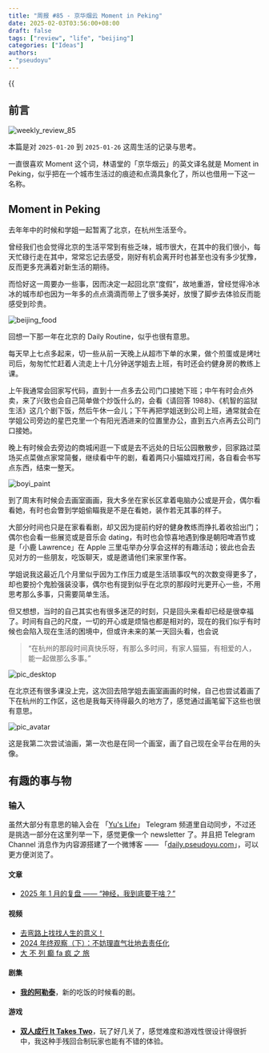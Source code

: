 ```yaml
---
title: "周报 #85 - 京华烟云 Moment in Peking"
date: 2025-02-03T03:56:00+08:00
draft: false
tags: ["review", "life", "beijing"]
categories: ["Ideas"]
authors:
- "pseudoyu"
---
```


{{<audio src="audios/glimpse_of_us.mp3" caption="《Glimpse of Us》" >}}

## 前言

![weekly_review_85](https://image.pseudoyu.com/images/weekly_review_85.png)

本篇是对 `2025-01-20` 到 `2025-01-26` 这周生活的记录与思考。

一直很喜欢 Moment 这个词，林语堂的「京华烟云」的英文译名就是 Moment in Peking，似乎把在一个城市生活过的痕迹和点滴具象化了，所以也借用一下这一名称。

## Moment in Peking

去年年中的时候和学姐一起暂离了北京，在杭州生活至今。

曾经我们也会觉得北京的生活平常到有些乏味，城市很大，在其中的我们很小，每天忙碌行走在其中，常常忘记去感受，刚好有机会离开时也甚至也没有多少犹豫，反而更多充满着对新生活的期待。

而恰好这一周要办一些事，因而决定一起回北京“度假”，故地重游，曾经觉得冷冰冰的城市却也因为一年多的点点滴滴而带上了很多美好，放慢了脚步去体验反而能感受到珍贵。

![beijing_food](https://image.pseudoyu.com/images/beijing_food.jpeg)

回想一下那一年在北京的 Daily Routine，似乎也很有意思。

每天早上七点多起来，切一些从前一天晚上从超市下单的水果，做个煎蛋或是烤吐司后，匆匆忙忙赶着人流走上十几分钟送学姐去上班，有时还会约健身房的教练上课。

上午我通常会回家写代码，直到十一点多去公司门口接她下班；中午有时会点外卖，来了兴致也会自己简单做个炒饭什么的，会看《请回答 1988》、《机智的监狱生活》这几个剧下饭，然后午休一会儿；下午再把学姐送到公司上班，通常就会在学姐公司旁边的星巴克里一个有阳光洒进来的位置里办公，直到五六点再去公司门口接她。

晚上有时候会去旁边的商城闲逛一下或是去不远处的日坛公园散散步，回家路过菜场买点菜做点家常简餐，继续看中午的剧，看着两只小猫嬉戏打闹，各自看会书写点东西，结束一整天。

![boyi_paint](https://image.pseudoyu.com/images/boyi_paint.jpg)

到了周末有时候会去画室画画，我大多坐在家长区拿着电脑办公或是开会，偶尔看看她，有时也会瞥到学姐偷瞄我是不是在看她，装作若无其事的样子。

大部分时间也只是在家看看剧，却又因为提前约好的健身教练而挣扎着收拾出门；偶尔也会看一些展览或是音乐会 dating，有时也会惊喜地遇到像是朝阳啤酒节或是「小鹿 Lawrence」在 Apple 三里屯举办分享会这样的有趣活动；彼此也会去见对方的一些朋友，吃饭聊天，或是邀请他们来家里作客。

学姐说我这最近几个月里似乎因为工作压力或是生活琐事叹气的次数变得更多了，却也要扮个鬼脸强装没事，偶尔也有提到似乎在北京的那段时光更开心一些，不用思考那么多事，只需要简单生活。

但又想想，当时的自己其实也有很多迷茫的时刻，只是回头来看却已经是很幸福了。时间有自己的尺度，一切的开心或是烦恼也都是相对的，现在的我们似乎有时候也会陷入现在生活的困境中，但或许未来的某一天回头看，也会说

> “在杭州的那段时间真快乐呀，有那么多时间，有家人猫猫，有相爱的人，能一起做那么多事。”

![pic_desktop](https://image.pseudoyu.com/images/pic_desktop.png)

在北京还有很多课没上完，这次回去陪学姐去画室画画的时候，自己也尝试着画了下在杭州的工作区，这也是我每天待得最久的地方了，感觉通过画笔留下这些也很有意思。

![pic_avatar](https://image.pseudoyu.com/images/pic_avatar.jpg)

这是我第二次尝试油画，第一次也是在同一个画室，画了自己现在全平台在用的头像。

## 有趣的事与物

### 输入

虽然大部分有意思的输入会在 「[Yu's Life](https://t.me/pseudoyulife)」 Telegram 频道里自动同步，不过还是挑选一部分在这里列举一下，感觉更像一个 newsletter 了。并且把 Telegram Channel 消息作为内容源搭建了一个微博客 —— 「[daily.pseudoyu.com](https://daily.pseudoyu.com/)」，可以更方便浏览了。

#### 文章

- [2025 年 1 月的复盘 —— “神经，我到底要干啥？”](https://polebug.github.io/2025/01/25/2025%E5%B9%B41%E6%9C%88%E7%9A%84%E5%A4%8D%E7%9B%98/)

#### 视频

- [去弯路上找找人生的意义！](https://www.bilibili.com/video/BV1NTwhe4Eeh)
- [2024 年终观察（下）：不妨理直气壮地去责任化](https://www.bilibili.com/video/BV1CUfhYmEB1)
- [大 不 列 癫 fa 疯 之 旅](https://www.bilibili.com/video/BV1KjfjYVE6Y)

#### 剧集

- [**我的阿勒泰**](http://movie.douban.com/subject/36245596/)，新的吃饭的时候看的剧。

#### 游戏

- [**双人成行 It Takes Two**](http://www.douban.com/game/35110438/)，玩了好几关了，感觉难度和游戏性很设计得很折中，我这种手残回合制玩家也能有不错的体验。

